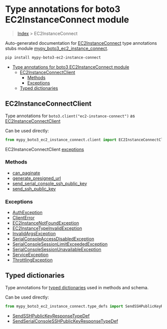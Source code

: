 # Type annotations for boto3 EC2InstanceConnect module

> [Index](../README.md) > EC2InstanceConnect

Auto-generated documentation for [EC2InstanceConnect](https://boto3.amazonaws.com/v1/documentation/api/latest/reference/services/ec2-instance-connect.html#EC2InstanceConnect)
type annotations stubs module [mypy_boto3_ec2_instance_connect](https://pypi.org/project/mypy-boto3-ec2-instance-connect/).

```bash
pip install mypy-boto3-ec2-instance-connect
```

- [Type annotations for boto3 EC2InstanceConnect module](#type-annotations-for-boto3-ec2instanceconnect-module)
  - [EC2InstanceConnectClient](#ec2instanceconnectclient)
    - [Methods](#methods)
    - [Exceptions](#exceptions)
  - [Typed dictionaries](#typed-dictionaries)

## EC2InstanceConnectClient

Type annotations for  `boto3.client("ec2-instance-connect")` as [EC2InstanceConnectClient](./client.md)

Can be used directly:

```python
from mypy_boto3_ec2_instance_connect.client import EC2InstanceConnectClient
```


EC2InstanceConnectClient [exceptions](./client.md#exceptions)



### Methods
- [can_paginate](./client.md#can-paginate)
- [generate_presigned_url](./client.md#generate-presigned-url)
- [send_serial_console_ssh_public_key](./client.md#send-serial-console-ssh-public-key)
- [send_ssh_public_key](./client.md#send-ssh-public-key)




### Exceptions
- [AuthException](./client.md#authexception)
- [ClientError](./client.md#clienterror)
- [EC2InstanceNotFoundException](./client.md#ec2instancenotfoundexception)
- [EC2InstanceTypeInvalidException](./client.md#ec2instancetypeinvalidexception)
- [InvalidArgsException](./client.md#invalidargsexception)
- [SerialConsoleAccessDisabledException](./client.md#serialconsoleaccessdisabledexception)
- [SerialConsoleSessionLimitExceededException](./client.md#serialconsolesessionlimitexceededexception)
- [SerialConsoleSessionUnavailableException](./client.md#serialconsolesessionunavailableexception)
- [ServiceException](./client.md#serviceexception)
- [ThrottlingException](./client.md#throttlingexception)












## Typed dictionaries


Type annotations for [typed dictionaries](./type_defs.md) used in methods and schema.

Can be used directly:

```python
from mypy_boto3_ec2_instance_connect.type_defs import SendSSHPublicKeyResponseTypeDef, ...
```

- [SendSSHPublicKeyResponseTypeDef](./type_defs.md#sendsshpublickeyresponsetypedef)
- [SendSerialConsoleSSHPublicKeyResponseTypeDef](./type_defs.md#sendserialconsolesshpublickeyresponsetypedef)
